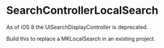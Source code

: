 # SearchControllerLocalSearch
As of iOS 8 the UISearchDisplayController is deprecated.

Build this to replace a MKLocalSearch in an existing project.

